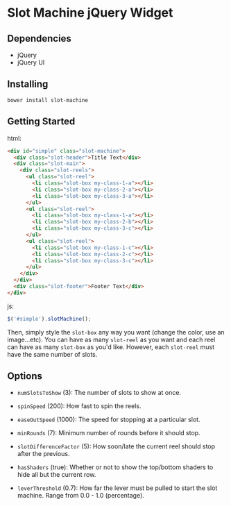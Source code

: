 # Slot Machine jQuery Widget

## Dependencies

- jQuery
- jQuery UI

## Installing

```
bower install slot-machine
```

## Getting Started

html:

```html
<div id="simple" class="slot-machine">
  <div class="slot-header">Title Text</div>
  <div class="slot-main">
    <div class="slot-reels">
      <ul class="slot-reel">
        <li class="slot-box my-class-1-a"></li>
        <li class="slot-box my-class-2-a"></li>
        <li class="slot-box my-class-3-a"></li>
      </ul>
      <ul class="slot-reel">
        <li class="slot-box my-class-1-a"></li>
        <li class="slot-box my-class-2-b"></li>
        <li class="slot-box my-class-3-c"></li>
      </ul>
      <ul class="slot-reel">
        <li class="slot-box my-class-1-c"></li>
        <li class="slot-box my-class-2-c"></li>
        <li class="slot-box my-class-3-c"></li>
      </ul>
    </div>
  </div>
  <div class="slot-footer">Footer Text</div>
</div>
```

js:

```js
$('#simple').slotMachine();
```

Then, simply style the `slot-box` any way you want (change the color, use an image...etc). You can have as many `slot-reel` as you want and each reel can have as many `slot-box` as you'd like. However, each `slot-reel` must have the same number of slots.

## Options

- `numSlotsToShow` (3): The number of slots to show at once.

- `spinSpeed` (200): How fast to spin the reels.

- `easeOutSpeed` (1000): The speed for stopping at a particular slot.

- `minRounds` (7): Minimum number of rounds before it should stop.

- `slotDifferenceFactor` (5): How soon/late the current reel should stop after the previous.

- `hasShaders` (true): Whether or not to show the top/bottom shaders to hide all but the current row.

- `leverThreshold` (0.7): How far the lever must be pulled to start the slot machine. Range from 0.0 - 1.0 (percentage).
